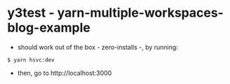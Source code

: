 # y3test - yarn-multiple-workspaces-blog-example

- should work out of the box - zero-installs -, by running:
```
$ yarn hsvc:dev
```

- then, go to http://localhost:3000
